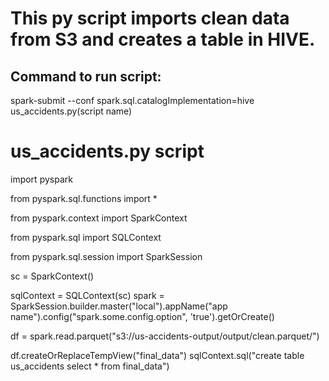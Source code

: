 # This py script imports clean data from S3 and creates a table in HIVE.

## Command to run script: 
spark-submit --conf spark.sql.catalogImplementation=hive us_accidents.py(script name)

# us_accidents.py script

import pyspark

from pyspark.sql.functions import *

from pyspark.context import SparkContext

from pyspark.sql import SQLContext

from pyspark.sql.session import SparkSession

sc = SparkContext()

sqlContext = SQLContext(sc)
spark = SparkSession.builder.master("local").appName("app name").config("spark.some.config.option", 'true').getOrCreate()

df = spark.read.parquet("s3://us-accidents-output/output/clean.parquet/")

df.createOrReplaceTempView("final_data")
sqlContext.sql("create table us_accidents select * from final_data")
